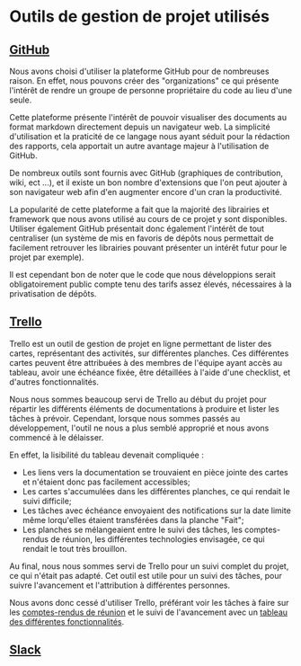 # Outils de gestion de projet utilisés

## [GitHub](https://github.com)

Nous avons choisi d'utiliser la plateforme GitHub pour de nombreuses raison. En effet, nous pouvons créer des "organizations" ce qui présente l'intérêt de rendre un groupe de personne propriétaire du code au lieu d'une seule.

Cette plateforme présente l'intérêt de pouvoir visualiser des documents au format markdown directement depuis un navigateur web. La simplicité d'utilisation et la praticité de ce langage nous ayant séduit pour la rédaction des rapports, cela apportait un autre avantage majeur à l'utilisation de GitHub.

De nombreux outils sont fournis avec GitHub (graphiques de contribution, wiki, ect ...), et il existe un bon nombre d'extensions que l'on peut ajouter à son navigateur web afin d'en augmenter encore d'un cran la productivité.

La popularité de cette plateforme a fait que la majorité des librairies et framework que nous avons utilisé au cours de ce projet y sont disponibles. Utiliser également GitHub présentait donc également l'intérêt de tout centraliser (un système de mis en favoris de dépôts nous permettait de facilement retrouver les librairies pouvant présenter un intérêt futur pour le projet par exemple).

Il est cependant bon de noter que le code que nous développions serait obligatoirement public compte tenu des tarifs assez élevés, nécessaires à la privatisation de dépôts.


## [Trello](https://trello.com)

Trello est un outil de gestion de projet en ligne permettant de lister des cartes, représentant des activités, sur différentes planches. Ces différentes cartes peuvent être attribuées à des membres de l'équipe ayant accès au tableau, avoir une échéance fixée, être détaillées à l'aide d'une checklist, et d'autres fonctionnalités.

Nous nous sommes beaucoup servi de Trello au début du projet pour répartir les différents éléments de documentations à produire et lister les tâches à prévoir. Cependant, lorsque nous sommes passés au développement, l'outil ne nous a plus semblé approprié et nous avons commencé à le délaisser.

En effet, la lisibilité du tableau devenait compliquée :
* Les liens vers la documentation se trouvaient en pièce jointe des cartes et n'étaient donc pas facilement accessibles;
* Les cartes s'accumulées dans les différentes planches, ce qui rendait le suivi difficile;
* Les tâches avec échéance envoyaient des notifications sur la date limite même lorqu'elles étaient transférées dans la planche "Fait";
* Les planches se mélangeaient entre le suivi des tâches, les comptes-rendus de réunion, les différentes technologies envisagée, ce qui rendait le tout très brouillon.

Au final, nous nous sommes servi de Trello pour un suivi complet du projet, ce qui n'était pas adapté. Cet outil est utile pour un suivi des tâches, pour suivre l'avancement et l'attribution à différentes personnes.

Nous avons donc cessé d'utiliser Trello, préférant voir les tâches à faire sur les [comptes-rendus de réunion](https://github.com/ASIJmEnnuie/documentation-rapports/tree/master/compte_rendu_reunions) et le suivi de l'avancement avec un [tableau des différentes fonctionnalités](https://github.com/ASIJmEnnuie/documentation-rapports/blob/master/SuiviProjet.md).

## [Slack](https://slack.com)
